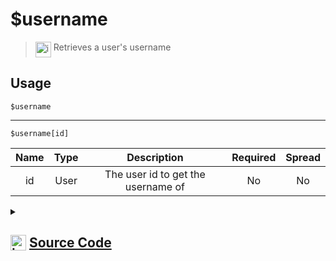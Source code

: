 # $username
> <img align="top" src="https://upload.wikimedia.org/wikipedia/commons/thumb/e/e4/Infobox_info_icon.svg/160px-Infobox_info_icon.svg.png?20150409153300" alt="image" width="25" height="auto"> Retrieves a user's username
## Usage
```
$username
```
---
```
$username[id]
```
| Name | Type | Description | Required | Spread
| :---: | :---: | :---: | :---: | :---: |
id | User | The user id to get the username of | No | No
<details>
<summary>
    
## <img align="top" src="https://cdn4.iconfinder.com/data/icons/iconsimple-logotypes/512/github-512.png" alt="image" width="25" height="auto">  [Source Code](https://github.com/tryforge/ForgeScript-V2/blob/main/src/native/username.ts)
    
</summary>
    
```ts
import { ArgType, NativeFunction } from "../structures/NativeFunction"
import { Return } from "../structures/Return"

export default new NativeFunction({
    name: "$username",
    version: "1.0.0",
    description: "Retrieves a user's username",
    brackets: false,
    args: [
        {
            name: "id",
            description: "The user id to get the username of",
            type: ArgType.User,
            rest: false,
        },
    ],
    unwrap: true,
    execute: async function (ctx, [user]) {
        user ??= ctx.user // < No bracket support
        return Return.success(user?.username)
    },
})

```
    
</details>
